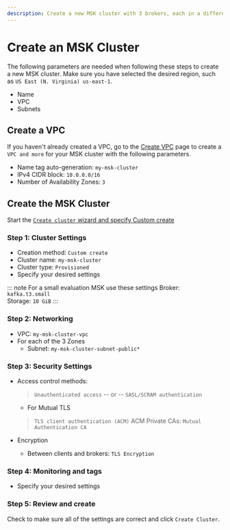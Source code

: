 ```yaml
---
description: Create a new MSK cluster with 3 brokers, each in a different availability zone.
---
```


# Create an MSK Cluster

The following parameters are needed when following these steps to create a new MSK cluster. Make sure you have selected the desired region, such as `US East (N. Virginia) us-east-1`.

- Name
- VPC
- Subnets

## Create a VPC

If you haven't already created a VPC, go to the [Create VPC](https://console.aws.amazon.com/vpcconsole/home#CreateVpc:createMode=vpcWithResources) page to create a `VPC and more` for your MSK cluster with the following parameters.

- Name tag auto-generation: `my-msk-cluster`
- IPv4 CIDR block: `10.0.0.0/16`
- Number of Availability Zones: `3`

## Create the MSK Cluster

Start the [`Create cluster` wizard and specify Custom create](https://console.aws.amazon.com/msk/home#/cluster/create?isCustomCreate=true&isProvisionedCreate=true)

### Step 1: Cluster Settings

- Creation method: `Custom create`
- Cluster name: `my-msk-cluster`
- Cluster type: `Provisioned`
- Specify your desired settings

::: note For a small evaluation MSK use these settings
Broker: `kafka.t3.small`\
Storage: `10 GiB`
:::

### Step 2: Networking

- VPC: `my-msk-cluster-vpc`
- For each of the 3 Zones
  - Subnet: `my-msk-cluster-subnet-public*`

### Step 3: Security Settings

- Access control methods:
  > `Unauthenticated access`
  > -- or --
  > `SASL/SCRAM authentication`
  - For Mutual TLS
  > `TLS client authentication (ACM)`
  > ACM Private CAs: `Mutual Authentication CA`

- Encryption
  - Between clients and brokers: `TLS Encryption`

### Step 4: Monitoring and tags

- Specify your desired settings

### Step 5: Review and create

Check to make sure all of the settings are correct and click `Create Cluster`.
